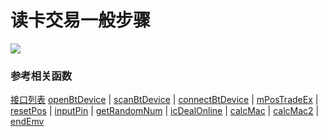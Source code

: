 # 读卡交易一般步骤

![](http://appstore.morefun-et.com/Uploads/Images/1582295109274.jpg)

### 参考相关函数
[接口列表](../README-cn.md)
[openBtDevice](openBtDevice-cn.md) | [scanBtDevice](scanBtDevice-cn.md) | [connectBtDevice](connectBtDevice-cn.md) | [mPosTradeEx](mPosTradeEx-cn.md) | [resetPos](resetPos-cn.md) | [inputPin](inputPin-cn.md) | [getRandomNum](getRandomNum-cn.md) | [icDealOnline](icDealOnline-cn.md) | [calcMac](calcMac-cn.md) | [calcMac2](calcMac-cn.md) | [endEmv](endEmv-cn.md)
